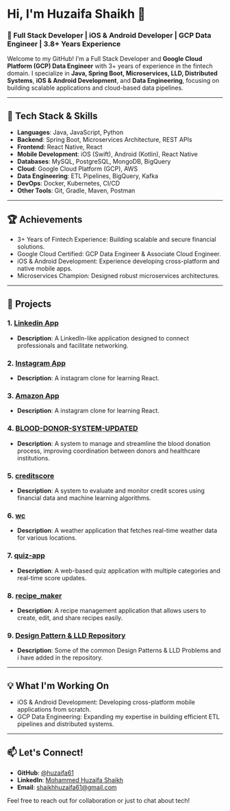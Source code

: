 # Hi, I'm Huzaifa Shaikh 👋 

### 🚀 Full Stack Developer | iOS & Android Developer | GCP Data Engineer | 3.8+ Years Experience

Welcome to my GitHub! I'm a Full Stack Developer and **Google Cloud Platform (GCP) Data Engineer** with 3+ years of experience in the fintech domain. I specialize in **Java, Spring Boot, Microservices, LLD, Distributed Systems**, **iOS & Android Development**, and **Data Engineering**, focusing on building scalable applications and cloud-based data pipelines.

---

## 🚀 Tech Stack & Skills

- **Languages**: Java, JavaScript, Python
- **Backend**: Spring Boot, Microservices Architecture, REST APIs
- **Frontend**: React Native, React
- **Mobile Development**: iOS (Swift), Android (Kotlin), React Native
- **Databases**: MySQL, PostgreSQL, MongoDB, BigQuery
- **Cloud**: Google Cloud Platform (GCP), AWS
- **Data Engineering**: ETL Pipelines, BigQuery, Kafka
- **DevOps**: Docker, Kubernetes, CI/CD
- **Other Tools**: Git, Gradle, Maven, Postman

---

## 🏆 Achievements

- 3+ Years of Fintech Experience: Building scalable and secure financial solutions.
- Google Cloud Certified: GCP Data Engineer & Associate Cloud Engineer.
- iOS & Android Development: Experience developing cross-platform and native mobile apps.
- Microservices Champion: Designed robust microservices architectures.

---

## 📂 Projects

### 1. [Linkedin App](https://github.com/huzaifa61/LinkedIn-App)
- **Description**: A LinkedIn-like application designed to connect professionals and facilitate networking.

### 2. [Instagram App](https://instagram-clone-b1941.firebaseapp.com)
- **Description**: A instagram clone for learning React.

### 3. [Amazon App](https://clone-19351.firebaseapp.com/)
- **Description**: A instagram clone for learning React.

### 4. [BLOOD-DONOR-SYSTEM-UPDATED](https://github.com/huzaifa61/BLOOD-DONOR-SYSTEM-UPDATED)
- **Description**: A system to manage and streamline the blood donation process, improving coordination between donors and healthcare institutions.

### 5. [creditscore](https://github.com/huzaifa61/creditscore)
- **Description**: A system to evaluate and monitor credit scores using financial data and machine learning algorithms.

### 6. [wc](https://github.com/huzaifa61/wc)
- **Description**: A weather application that fetches real-time weather data for various locations.

### 7. [quiz-app](https://github.com/huzaifa61/quiz-app)
- **Description**: A web-based quiz application with multiple categories and real-time score updates.

### 8. [recipe_maker](https://github.com/huzaifa61/recipe_maker)
- **Description**: A recipe management application that allows users to create, edit, and share recipes easily. 
  
### 9. [Design Pattern & LLD Repository](https://github.com/huzaifa61/DESIGN-PATTERN)
- **Description**: Some of the common Design Patterns & LLD Problems and i have added in the repository.
---

## 💡 What I'm Working On

- iOS & Android Development: Developing cross-platform mobile applications from scratch.
- GCP Data Engineering: Expanding my expertise in building efficient ETL pipelines and distributed systems.

---

## 📫 Let's Connect!

- **GitHub**: [@huzaifa61](https://github.com/huzaifa61)
- **LinkedIn**: [Mohammed Huzaifa Shaikh](https://www.linkedin.com/in/mohammed-huzaifa-shaikh/)
- **Email**: [shaikhhuzaifa61@gmail.com](mailto:shaikhhuzaifa61@gmail.com)

Feel free to reach out for collaboration or just to chat about tech!
